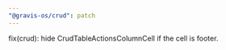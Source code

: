 ```yaml
---
"@gravis-os/crud": patch
---
```


fix(crud): hide CrudTableActionsColumnCell if the cell is footer.
